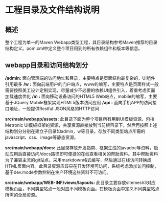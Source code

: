 # 工程目录及文件结构说明

## 概述

整个工程为单一的Maven Webapp类型工程，其目录结构参考Maven推荐的目录结构定义。pom.xml中定义整个项目用到的所有依赖组件和版本等信息。

## webapp目录和访问结构划分

**/admin:** 面向管理端的访问地址和目录，主要特点是页面结构最复杂的，UI组件引用最多
**/w    :** 面向前端用户的门户站点，www的缩写，主要特点是页面样式一般需要按照美工设计定制实现，尽量减少不必要的依赖UI组件引入，着重考虑页面加载速度优化
**/m    :** 面向移动设备访问的HTML5 Web站点，mobile的缩写，主要基于JQuery Mobile框架实现HTML5版本访问应用
**/api  :** 面向手机APP的访问接口地址，一般提供Restful JSON风格的HTTP访问 

**src/main/webapp/assets:** 此目录下面为整个项目所有用到UI模板资源，包括Metronic UI模板框架的资源，共享资源直接放到当前根目录下，然后再按照上述结构划分分别在建立子目录如admin，w等目录，存放不同类型站点所需的javascript、css、image等静态资源。

**src/main/webapp/docs:** 此目录存放开发指南、框架生成的javadoc等资料，启动应用后直接访问/docs路径即可便捷的在线查看相关的帮助资料。其中帮助资料为了兼容主流的git站点，采用markdown格式编写，然后通过在线访问转换成HTML页面内容。此目录资源应该只在开发环境可访问，系统考虑添加访问控制，基于dev.mode参数控制在生产环境这些资料不可访问。

**src/main/webapp/WEB-INF/views/layouts:** 此目录主要存放sitemesh3对应模板页面，不同类型站点一般对应不同模板页面。在模板页面中定义不同类型站点所需的全局资源。

